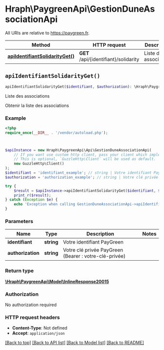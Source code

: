 # Hraph\PaygreenApi\GestionDuneAssociationApi

All URIs are relative to https://paygreen.fr.

Method | HTTP request | Description
------------- | ------------- | -------------
[**apiIdentifiantSolidarityGet()**](GestionDuneAssociationApi.md#apiIdentifiantSolidarityGet) | **GET** /api/{identifiant}/solidarity | Liste des associations


## `apiIdentifiantSolidarityGet()`

```php
apiIdentifiantSolidarityGet($identifiant, $authorization): \Hraph\PaygreenApi\Model\InlineResponse20015
```

Liste des associations

Obtenir la liste des associations

### Example

```php
<?php
require_once(__DIR__ . '/vendor/autoload.php');



$apiInstance = new Hraph\PaygreenApi\Api\GestionDuneAssociationApi(
    // If you want use custom http client, pass your client which implements `GuzzleHttp\ClientInterface`.
    // This is optional, `GuzzleHttp\Client` will be used as default.
    new GuzzleHttp\Client()
);
$identifiant = 'identifiant_example'; // string | Votre identifiant PayGreen
$authorization = 'authorization_example'; // string | Votre clé privée PayGreen (Bearer : votre-clé-privée)

try {
    $result = $apiInstance->apiIdentifiantSolidarityGet($identifiant, $authorization);
    print_r($result);
} catch (Exception $e) {
    echo 'Exception when calling GestionDuneAssociationApi->apiIdentifiantSolidarityGet: ', $e->getMessage(), PHP_EOL;
}
```

### Parameters

Name | Type | Description  | Notes
------------- | ------------- | ------------- | -------------
 **identifiant** | **string**| Votre identifiant PayGreen |
 **authorization** | **string**| Votre clé privée PayGreen (Bearer : votre-clé-privée) |

### Return type

[**\Hraph\PaygreenApi\Model\InlineResponse20015**](../Model/InlineResponse20015.md)

### Authorization

No authorization required

### HTTP request headers

- **Content-Type**: Not defined
- **Accept**: `application/json`

[[Back to top]](#) [[Back to API list]](../../README.md#endpoints)
[[Back to Model list]](../../README.md#models)
[[Back to README]](../../README.md)
